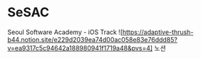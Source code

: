 # SeSAC
Seoul Software Academy - iOS Track
![https://adaptive-thrush-b44.notion.site/e229d2039ea74d00ac058e83e76ddd85?v=ea9317c5c94642a188980941f1719a48&pvs=4] 노션
